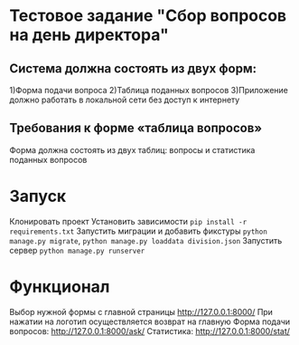 # Тестовое задание "Сбор вопросов на день директора"


## Система должна состоять из двух форм:
1)Форма подачи вопроса
2)Таблица поданных вопросов
3)Приложение должно работать в локальной сети без доступ к интернету
## Требования к форме «таблица вопросов»
Форма должна состоять из двух таблиц: вопросы и статистика поданных вопросов

# Запуск
Клонировать проект
Установить зависимости `pip install -r requirements.txt`
Запустить миграции и добавить фикстуры `python manage.py migrate`, `python manage.py loaddata division.json`
Запустить сервер `python manage.py runserver`

# Функционал
Выбор нужной формы с главной страницы http://127.0.0.1:8000/
При нажатии на логотип осуществляется возврат на главную
Форма подачи вопросов: http://127.0.0.1:8000/ask/
Статистика: http://127.0.0.1:8000/stat/
